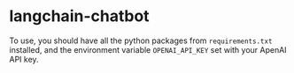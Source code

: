 # langchain-chatbot

To use, you should have all the python packages from `requirements.txt` installed, and the environment variable `OPENAI_API_KEY` set with your ApenAI API key.
